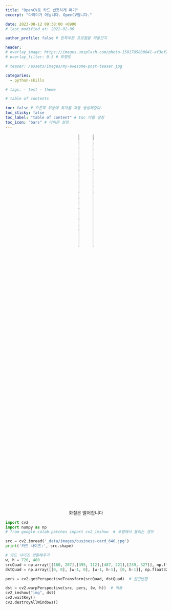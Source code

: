 ```yaml
---
title: "OpenCV로 카드 반듯하게 펴기"
excerpt: "다리미가 아닙니다. OpenCV입니다."

date: 2023-08-12 09:38:00 +0900
# last_modified_at: 2022-02-06

author_profile: false # 왼쪽부분 프로필을 띄울건지

header:
# overlay_image: https://images.unsplash.com/photo-1501785888041-af3ef285b470?ixlib=rb-1.2.1&ixid=eyJhcHBfaWQiOjEyMDd9&auto=format&fit=crop&w=1350&q=80
# overlay_filter: 0.5 # 투명도

# teaser: /assets/images/my-awesome-post-teaser.jpg

categories:
  - python-skills

# tags: - test - theme

# table of contents

toc: false # 오른쪽 부분에 목차를 자동 생성해준다.
toc_sticky: false
toc_label: "table of content" # toc 이름 설정
toc_icon: "bars" # 아이콘 설정
---
```


<figure align="center">
<a href="https://ibb.co/f8dyKSY"><img src="https://i.ibb.co/ZHzFwJ6/business-card-640.jpg" alt="business-card-640" border="0" width="10%" height="30%"></a>
<a href="https://ibb.co/cr8PDxt"><img src="https://i.ibb.co/G5MXcFk/card-fixed.png" alt="card-fixed" border="0" width="10%" height="30%"></a>
<figcaption align="center">화질은 떨어집니다</figcaption>
</figure>

```python
import cv2
import numpy as np
# from google.colab.patches import cv2_imshow  # 코랩에서 돌리는 경우

src = cv2.imread('_data/images/business-card_640.jpg')
print('카드 사이즈:', src.shape)

# 카드 사이즈 변환해주기
w, h = 720, 480
srcQuad = np.array([[160, 207],[395, 112],[487, 221],[239, 327]], np.float32)  # 그림판으로 찍어본 현재 좌표값
dstQuad = np.array([[0, 0], [w-1, 0], [w-1, h-1], [0, h-1]], np.float32)  # 이동하는 곳의 좌표값

pers = cv2.getPerspectiveTransform(srcQuad, dstQuad)  # 원근변환

dst = cv2.warpPerspective(src, pers, (w, h))  # 적용
cv2_imshow("img", dst)
cv2.waitKey()
cv2.destroyAllWindows()
```
